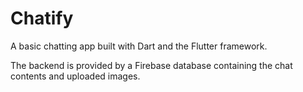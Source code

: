 # Chatify

A basic chatting app built with Dart and the Flutter framework.

The backend is provided by a Firebase database containing the chat contents and uploaded images.


